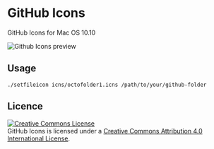 GitHub Icons
===========

GitHub Icons for Mac OS 10.10

![Github Icons preview](http://www.gregoryzuckerman.co.uk/github/GitHub-Yosemeti-Logo-Web.png "Github Icons preview")

Usage
-----
    ./setfileicon icns/octofolder1.icns /path/to/your/github-folder


Licence
-----

<a rel="license" href="http://creativecommons.org/licenses/by/4.0/"><img alt="Creative Commons License" style="border-width:0" src="http://i.creativecommons.org/l/by/4.0/80x15.png" /></a><br /><span xmlns:dct="http://purl.org/dc/terms/" property="dct:title">GitHub Icons</span> is licensed under a <a rel="license" href="http://creativecommons.org/licenses/by/4.0/">Creative Commons Attribution 4.0 International License</a>.
